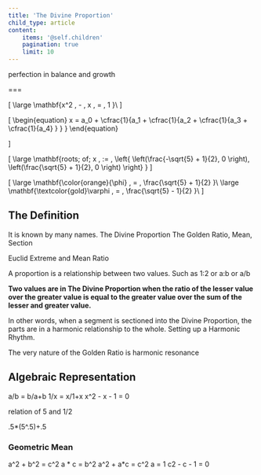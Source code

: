```yaml
---
title: 'The Divine Proportion'
child_type: article
content:
    items: '@self.children'
    pagination: true
    limit: 10
---
```


perfection in balance and growth

===

\[
\large
\mathbf{x^2 \, - \, x \, = \, 1 }\\
\]

\[
\begin{equation}
  x = a_0 + \cfrac{1}{a_1
          + \cfrac{1}{a_2
          + \cfrac{1}{a_3 + \cfrac{1}{a_4} } } }
\end{equation}

\]

\[
\large
\mathbf{roots\; of\; x \, :=  \,  \left\{  \left(\frac{-\sqrt{5} + 1}{2}, 0 \right),  \left(\frac{\sqrt{5} + 1}{2}, 0 \right) \right\} }
\]

\[
\large
\mathbf{\color{orange}{\phi} \, =  \, \frac{\sqrt{5} + 1}{2}  }\\
\large
\mathbf{\textcolor{gold}\varphi \, =  \, \frac{\sqrt{5} - 1}{2} }\\
\]


## The Definition

It is known by many names.
The Divine Proportion
The Golden Ratio, Mean, Section

Euclid Extreme and Mean Ratio

A proportion is a relationship between two values. Such as  1:2 or a:b or a/b

**Two values are in The Divine Proportion when the ratio of the lesser value over the greater value is equal to the greater value over the sum of the lesser and greater value.**

In other words, when a segment is sectioned into the Divine Proportion, the parts are in a harmonic relationship to the whole.
Setting up a Harmonic Rhythm.

The very nature of the Golden Ratio is harmonic resonance



## Algebraic Representation

a/b = b/a+b
1/x = x/1+x
x^2 - x - 1 = 0

relation of 5 and 1/2

.5*(5^.5)+.5


### Geometric Mean
a^2 + b^2 = c^2
a * c = b^2
a^2 + a*c  = c^2
a = 1
c2 - c - 1 = 0
